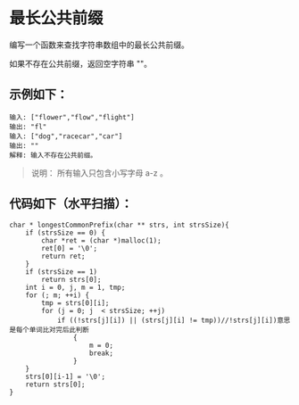 
# 最长公共前缀

编写一个函数来查找字符串数组中的最长公共前缀。

如果不存在公共前缀，返回空字符串 ""。

## 示例如下：
```chameleon
输入: ["flower","flow","flight"]
输出: "fl"
输入: ["dog","racecar","car"]
输出: ""
解释: 输入不存在公共前缀。
```
>说明：
所有输入只包含小写字母 a-z 。

## 代码如下（水平扫描）：
```chameleon
char * longestCommonPrefix(char ** strs, int strsSize){
    if (strsSize == 0) {
        char *ret = (char *)malloc(1);
        ret[0] = '\0';
        return ret;
    }
    if (strsSize == 1) 
        return strs[0];
    int i = 0, j, m = 1, tmp;
    for (; m; ++i) {
        tmp = strs[0][i];
        for (j = 0; j  < strsSize; ++j) 
            if ((!strs[j][i]) || (strs[j][i] != tmp))//!strs[j][i])意思是每个单词比对完后此判断
                {   
                    m = 0;     
                    break;
                }
    }
    strs[0][i-1] = '\0';
    return strs[0];
}
```
